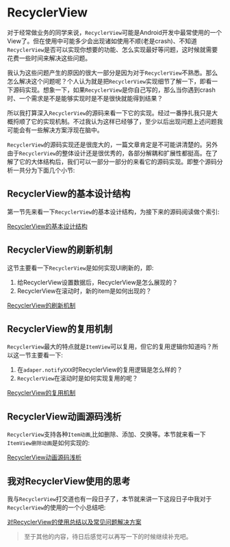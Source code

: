 # RecyclerView

对于经常做业务的同学来说，`RecyclerView`可能是Android开发中最常使用的一个View了。但在使用中可能多少会出现诸如使用不顺(老是crash)、不知道`RecyclerView`是否可以实现你想要的功能、怎么实现最好等问题，这时候就需要花费一些时间来解决这些问题。

我认为这些问题产生的原因的很大一部分是因为对于`RecyclerView`不熟悉。那么怎么解决这个问题呢？个人认为就是把`RecyclerView`实现细节了解一下，即看一下源码实现。想象一下，如果`RecyclerView`是你自己写的，那么当你遇到crash时、一个需求是不是能够实现时是不是很快就能得到结果？

所以我打算深入`RecyclerView`的源码来看一下它的实现。经过一番挣扎我只是大概捋顺了它的实现机制。不过我认为这样已经够了，至少以后出现问题上述问题我可能会有一些解决方案浮现在脑中。

`RecyclerView`的源码实现还是很庞大的，一篇文章肯定是不可能讲清楚的。另外由于`RecyclerView`的整体设计还是很优秀的，各部分解耦和扩展性都挺高。在了解了它的大体结构后，我们可以一部分一部分的来看它的源码实现。即整个源码分析一共分为下面几个小节:

## RecyclerView的基本设计结构

第一节先来看一下`RecyclerView`的基本设计结构，为接下来的源码阅读做个索引:

[RecyclerView的基本设计结构](RecyclerView的基本设计结构.md)

## RecyclerView的刷新机制

这节主要看一下`RecyclerView`是如何实现UI刷新的，即:

1. 给RecyclerView设置数据后，RecyclerView是怎么展现的？
2. RecyclerView在滚动时，新的item是如何出现的？

[RecyclerView的刷新机制](RecyclerView的刷新机制.md)

## RecyclerView的复用机制

`RecyclerView`最大的特点就是`ItemView`可以复用，但它的复用逻辑你知道吗？所以这一节主要看一下:

1. 在`adaper.notifyXXX`时RecyclerView的复用逻辑是怎么样的？
2. `RecyclerView`在滚动时是如何实现复用的呢？

[RecyclerView的复用机制](RecyclerView的复用机制.md)


## RecyclerView动画源码浅析

`RecyclerView`支持各种`Item动画`,比如删除、添加、交换等。本节就来看一下`ItemView删除动画`是如何实现的:

[RecyclerView动画源码浅析](RecyclerView动画源码浅析.md)

## 我对RecyclerView使用的思考

我与`RecyclerView`打交道也有一段日子了，本节就来讲一下这段日子中我对于`RecyclerView`的使用的一个小总结吧:

[对RecyclerView的使用总结以及常见问题解决方案](对RecyclerView的使用总结以及常见问题解决方案.md)


>至于其他的内容，待日后感觉可以再写一下的时候继续补充吧。



